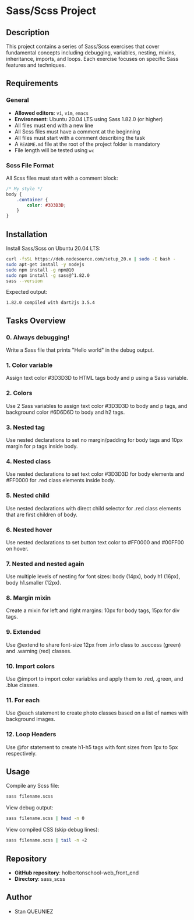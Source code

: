 # Sass/Scss Project

## Description

This project contains a series of Sass/Scss exercises that cover fundamental concepts including debugging, variables, nesting, mixins, inheritance, imports, and loops. Each exercise focuses on specific Sass features and techniques.

## Requirements

### General
- **Allowed editors**: `vi`, `vim`, `emacs`
- **Environment**: Ubuntu 20.04 LTS using Sass 1.82.0 (or higher)
- All files must end with a new line
- All Scss files must have a comment at the beginning
- All files must start with a comment describing the task
- A `README.md` file at the root of the project folder is mandatory
- File length will be tested using `wc`

### Scss File Format
All Scss files must start with a comment block:

```scss
/* My style */
body {
    .container {
        color: #3D3D3D;
    }
}
```

## Installation

Install Sass/Scss on Ubuntu 20.04 LTS:

```bash
curl -fsSL https://deb.nodesource.com/setup_20.x | sudo -E bash -
sudo apt-get install -y nodejs
sudo npm install -g npm@10
sudo npm install -g sass@^1.82.0
sass --version
```

Expected output:
```
1.82.0 compiled with dart2js 3.5.4
```

## Tasks Overview

### 0. Always debugging!
Write a Sass file that prints "Hello world" in the debug output.

### 1. Color variable
Assign text color #3D3D3D to HTML tags body and p using a Sass variable.

### 2. Colors
Use 2 Sass variables to assign text color #3D3D3D to body and p tags, and background color #6D6D6D to body and h2 tags.

### 3. Nested tag
Use nested declarations to set no margin/padding for body tags and 10px margin for p tags inside body.

### 4. Nested class
Use nested declarations to set text color #3D3D3D for body elements and #FF0000 for .red class elements inside body.

### 5. Nested child
Use nested declarations with direct child selector for .red class elements that are first children of body.

### 6. Nested hover
Use nested declarations to set button text color to #FF0000 and #00FF00 on hover.

### 7. Nested and nested again
Use multiple levels of nesting for font sizes: body (14px), body h1 (16px), body h1.smaller (12px).

### 8. Margin mixin
Create a mixin for left and right margins: 10px for body tags, 15px for div tags.

### 9. Extended
Use @extend to share font-size 12px from .info class to .success (green) and .warning (red) classes.

### 10. Import colors
Use @import to import color variables and apply them to .red, .green, and .blue classes.

### 11. For each
Use @each statement to create photo classes based on a list of names with background images.

### 12. Loop Headers
Use @for statement to create h1-h5 tags with font sizes from 1px to 5px respectively.

## Usage

Compile any Scss file:
```bash
sass filename.scss
```

View debug output:
```bash
sass filename.scss | head -n 0
```

View compiled CSS (skip debug lines):
```bash
sass filename.scss | tail -n +2
```

## Repository

- **GitHub repository**: holbertonschool-web_front_end
- **Directory**: sass_scss


## Author

- Stan QUEUNIEZ